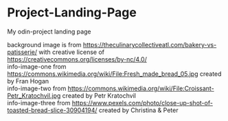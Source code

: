 # Project-Landing-Page
My odin-project landing page <br />


background image is from https://theculinarycollectiveatl.com/bakery-vs-patisserie/ with creative license of https://creativecommons.org/licenses/by-nc/4.0/ <br />
info-image-one from https://commons.wikimedia.org/wiki/File:Fresh_made_bread_05.jpg created by Fran Hogan <br />
info-image-two from https://commons.wikimedia.org/wiki/File:Croissant-Petr_Kratochvil.jpg created by Petr Kratochvil <br />
info-image-three from https://www.pexels.com/photo/close-up-shot-of-toasted-bread-slice-30904194/ created by Christina & Peter <br />